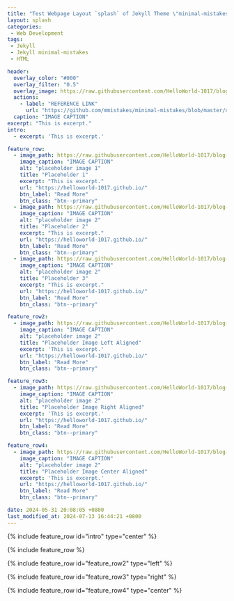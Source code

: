 ```yaml
---
title: "Test Webpage Layout `splash` of Jekyll Theme \"minimal-mistakes\""
layout: splash
categories:
 - Web Development
tags:
 - Jekyll
 - Jekyll minimal-mistakes
 - HTML

header:
  overlay_color: "#000"
  overlay_filter: "0.5"
  overlay_image: https://raw.githubusercontent.com/HelloWorld-1017/blog-images/main/imgs/202405312012650.jpg
  actions:
    - label: "REFERENCE LINK"
      url: "https://github.com/mmistakes/minimal-mistakes/blob/master/docs/_pages/splash-page.md"
  caption: "IMAGE CAPTION"
excerpt: "This is excerpt."
intro: 
  - excerpt: 'This is excerpt.'

feature_row:
  - image_path: https://raw.githubusercontent.com/HelloWorld-1017/blog-images/main/imgs/202405312012650.jpg
    image_caption: "IMAGE CAPTION"
    alt: "placeholder image 1"
    title: "Placeholder 1"
    excerpt: "This is excerpt."
    url: "https://helloworld-1017.github.io/"
    btn_label: "Read More"
    btn_class: "btn--primary"
  - image_path: https://raw.githubusercontent.com/HelloWorld-1017/blog-images/main/imgs/202405312012650.jpg
    image_caption: "IMAGE CAPTION"
    alt: "placeholder image 2"
    title: "Placeholder 2"
    excerpt: "This is excerpt."
    url: "https://helloworld-1017.github.io/"
    btn_label: "Read More"
    btn_class: "btn--primary"
  - image_path: https://raw.githubusercontent.com/HelloWorld-1017/blog-images/main/imgs/202405312012650.jpg
    image_caption: "IMAGE CAPTION"
    alt: "placeholder image 2"
    title: "Placeholder 3"
    excerpt: "This is excerpt."
    url: "https://helloworld-1017.github.io/"
    btn_label: "Read More"
    btn_class: "btn--primary"

feature_row2:
  - image_path: https://raw.githubusercontent.com/HelloWorld-1017/blog-images/main/imgs/202405312012650.jpg
    image_caption: "IMAGE CAPTION"
    alt: "placeholder image 2"
    title: "Placeholder Image Left Aligned"
    excerpt: 'This is excerpt.'
    url: "https://helloworld-1017.github.io/"
    btn_label: "Read More"
    btn_class: "btn--primary"

feature_row3:
  - image_path: https://raw.githubusercontent.com/HelloWorld-1017/blog-images/main/imgs/202405312012650.jpg
    image_caption: "IMAGE CAPTION"
    alt: "placeholder image 2"
    title: "Placeholder Image Right Aligned"
    excerpt: 'This is excerpt.'
    url: "https://helloworld-1017.github.io/"
    btn_label: "Read More"
    btn_class: "btn--primary"

feature_row4:
  - image_path: https://raw.githubusercontent.com/HelloWorld-1017/blog-images/main/imgs/202405312012650.jpg
    image_caption: "IMAGE CAPTION"
    alt: "placeholder image 2"
    title: "Placeholder Image Center Aligned"
    excerpt: 'This is excerpt.'
    url: "https://helloworld-1017.github.io/"
    btn_label: "Read More"
    btn_class: "btn--primary"

date: 2024-05-31 20:08:05 +0800
last_modified_at: 2024-07-13 16:44:21 +0800
---
```


{% include feature_row id="intro" type="center" %}

{% include feature_row %}

{% include feature_row id="feature_row2" type="left" %}

{% include feature_row id="feature_row3" type="right" %}

{% include feature_row id="feature_row4" type="center" %}





